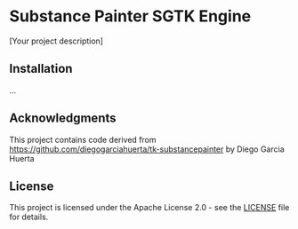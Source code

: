 # Substance Painter SGTK Engine

[Your project description]

## Installation

...

## Acknowledgments

This project contains code derived from https://github.com/diegogarciahuerta/tk-substancepainter
by Diego Garcia Huerta


## License

This project is licensed under the Apache License 2.0 - see the [LICENSE](LICENSE) file for details.